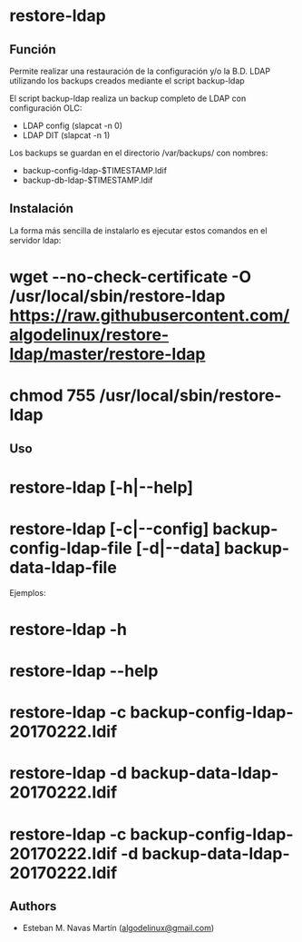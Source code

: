 restore-ldap
============

Función
-------

Permite realizar una restauración de la configuración y/o la B.D. LDAP utilizando los backups
creados mediante el script backup-ldap

El script backup-ldap realiza un backup completo de LDAP con configuración OLC:  
* LDAP config (slapcat -n 0)
* LDAP DIT (slapcat -n 1)  
  
Los backups se guardan en el directorio /var/backups/ con nombres:
* backup-config-ldap-$TIMESTAMP.ldif
* backup-db-ldap-$TIMESTAMP.ldif  

Instalación
-----------

La forma más sencilla de instalarlo es ejecutar estos comandos en el servidor ldap:

   # wget --no-check-certificate -O /usr/local/sbin/restore-ldap https://raw.githubusercontent.com/algodelinux/restore-ldap/master/restore-ldap
   # chmod 755 /usr/local/sbin/restore-ldap
  

Uso                   
---

   # restore-ldap [-h|--help]
   # restore-ldap [-c|--config] backup-config-ldap-file [-d|--data] backup-data-ldap-file

Ejemplos:
   # restore-ldap -h
   # restore-ldap --help
   # restore-ldap -c backup-config-ldap-20170222.ldif
   # restore-ldap -d backup-data-ldap-20170222.ldif
   # restore-ldap -c backup-config-ldap-20170222.ldif -d backup-data-ldap-20170222.ldif

## Authors

- Esteban M. Navas Martín (algodelinux@gmail.com)

